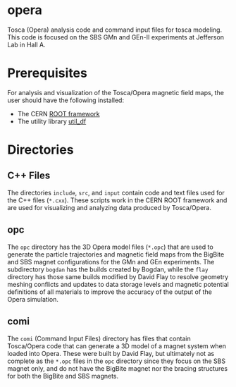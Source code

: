 # opera

Tosca (Opera) analysis code and command input files for tosca modeling. 
This code is focused on the SBS GMn and GEn-II experiments at Jefferson Lab 
in Hall A.

# Prerequisites 

For analysis and visualization of the Tosca/Opera magnetic field maps, the user should 
have the following installed:  
- The CERN [ROOT framework](https://root.cern.ch)
- The utility library [util_df](https://github.com/dflay/util_df)

# Directories 

## C++ Files 

The directories `include`, `src`, and `input` contain code and text files used for 
the C++ files (`*.cxx`).  These scripts work in the CERN ROOT framework and are used 
for visualizing and analyzing data produced by Tosca/Opera. 

## opc 

The `opc` directory has the 3D Opera model files (`*.opc`) that are used to generate 
the particle trajectories and magnetic field maps from the BigBite and SBS magnet 
configurations for the GMn and GEn experiments.  The subdirectory `bogdan` has 
the builds created by Bogdan, while the `flay` directory has those same builds modified 
by David Flay to resolve geometry meshing conflicts and updates to data storage levels 
and magnetic potential definitions of all materials to improve the accuracy of the 
output of the Opera simulation.  
 
## comi 

The `comi` (Command Input Files) directory has files that contain Tosca/Opera code 
that can generate a 3D model of a magnet system when loaded into Opera.  These were 
built by David Flay, but ultimately not as complete as the `*.opc` files in the `opc` 
directory since they focus on the SBS magnet only, and do not have the BigBite magnet nor 
the bracing structures for both the BigBite and SBS magnets.  

